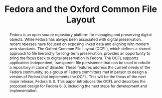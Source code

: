 ---
abstract: Fedora is an open source repository platform for managing and preserving
  digital objects. While Fedora has always been associated with digital preservation,
  recent releases have focused on exposing linked data and aligning with modern web
  standards. The Oxford Common File Layout (OCFL), which defines a shared approach
  to file hierarchy for long-term preservation, provides an opportunity to bring the
  focus back to digital preservation in Fedora. The OCFL supports application-independent,
  transparent file persistence that can be used to rebuild a repository in case of
  disaster. These features address the current needs of the Fedora community, so a
  group of Fedora committers met in person to design a version of Fedora that implements
  the OCFL. This will be the focus of the next major release, Fedora 6. 0. This paper
  introduces the OCFL and describes the proposed design for Fedora 6. 0, including
  the next steps for development and implementation.
creators:
- Wilcox, David
date: null
document_url: https://services.phaidra.univie.ac.at/api/object/o:1080496/download
grand_parent: iPRES
institutions: []
keywords: []
landing_page_url: https://phaidra.univie.ac.at/o:1080496
language: eng
layout: publication
license: CC BY 4.0 International
notes_url: null
parent: iPRES 2019
presentation_url: null
publication_type: paper
size: 147513
source_name: iPRES
title: 'Fedora and the Oxford Common File Layout '
year: 2019
---